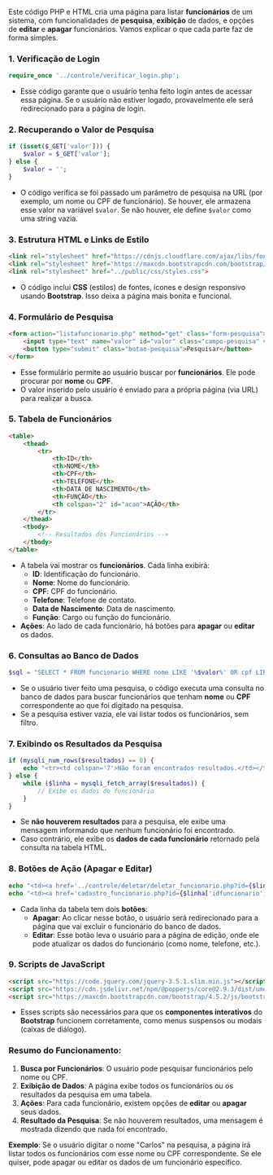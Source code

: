 Este código PHP e HTML cria uma página para listar **funcionários** de um sistema, com funcionalidades de **pesquisa**, **exibição** de dados, e opções de **editar** e **apagar** funcionários. Vamos explicar o que cada parte faz de forma simples.

### 1. **Verificação de Login**
```php
require_once '../controle/verificar_login.php';
```
- Esse código garante que o usuário tenha feito login antes de acessar essa página. Se o usuário não estiver logado, provavelmente ele será redirecionado para a página de login.

### 2. **Recuperando o Valor de Pesquisa**
```php
if (isset($_GET['valor'])) {
    $valor = $_GET['valor'];
} else {
    $valor = '';
}
```
- O código verifica se foi passado um parâmetro de pesquisa na URL (por exemplo, um nome ou CPF de funcionário). Se houver, ele armazena esse valor na variável `$valor`. Se não houver, ele define `$valor` como uma string vazia.

### 3. **Estrutura HTML e Links de Estilo**
```html
<link rel="stylesheet" href="https://cdnjs.cloudflare.com/ajax/libs/font-awesome/6.0.0-beta3/css/all.min.css">
<link rel="stylesheet" href="https://maxcdn.bootstrapcdn.com/bootstrap/4.5.2/css/bootstrap.min.css">
<link rel="stylesheet" href="../public/css/styles.css">
```
- O código inclui **CSS** (estilos) de fontes, ícones e design responsivo usando **Bootstrap**. Isso deixa a página mais bonita e funcional.

### 4. **Formulário de Pesquisa**
```html
<form action="listafuncionario.php" method="get" class="form-pesquisa">
    <input type="text" name="valor" id="valor" class="campo-pesquisa" value="<?php echo htmlspecialchars($valor); ?>" placeholder="Digite o nome ou o CPF para pesquisar">
    <button type="submit" class="botao-pesquisa">Pesquisar</button>
</form>
```
- Esse formulário permite ao usuário buscar por **funcionários**. Ele pode procurar por **nome** ou **CPF**.
- O valor inserido pelo usuário é enviado para a própria página (via URL) para realizar a busca.

### 5. **Tabela de Funcionários**
```html
<table>
    <thead>
        <tr>
            <th>ID</th>
            <th>NOME</th>
            <th>CPF</th>
            <th>TELEFONE</th>
            <th>DATA DE NASCIMENTO</th>
            <th>FUNÇÃO</th>
            <th colspan="2" id="acao">AÇÃO</th>
        </tr>
    </thead>
    <tbody>
        <!-- Resultados dos Funcionários -->
    </tbody>
</table>
```
- A tabela vai mostrar os **funcionários**. Cada linha exibirá:
  - **ID**: Identificação do funcionário.
  - **Nome**: Nome do funcionário.
  - **CPF**: CPF do funcionário.
  - **Telefone**: Telefone de contato.
  - **Data de Nascimento**: Data de nascimento.
  - **Função**: Cargo ou função do funcionário.
- **Ações**: Ao lado de cada funcionário, há botões para **apagar** ou **editar** os dados.

### 6. **Consultas ao Banco de Dados**
```php
$sql = "SELECT * FROM funcionario WHERE nome LIKE '%$valor%' OR cpf LIKE '%$valor%'";
```
- Se o usuário tiver feito uma pesquisa, o código executa uma consulta no banco de dados para buscar funcionários que tenham **nome** ou **CPF** correspondente ao que foi digitado na pesquisa.
- Se a pesquisa estiver vazia, ele vai listar todos os funcionários, sem filtro.

### 7. **Exibindo os Resultados da Pesquisa**
```php
if (mysqli_num_rows($resultados) == 0) {
    echo "<tr><td colspan='7'>Não foram encontrados resultados.</td></tr>";
} else {
    while ($linha = mysqli_fetch_array($resultados)) {
        // Exibe os dados do funcionário
    }
}
```
- Se **não houverem resultados** para a pesquisa, ele exibe uma mensagem informando que nenhum funcionário foi encontrado.
- Caso contrário, ele exibe os **dados de cada funcionário** retornado pela consulta na tabela HTML.

### 8. **Botões de Ação (Apagar e Editar)**
```php
echo "<td><a href='../controle/deletar/deletar_funcionario.php?id={$linha['idfuncionario']}' class='btn btn-danger btn-bounce'>Apagar</a></td>";
echo "<td><a href='cadastro_funcionario.php?id={$linha['idfuncionario']}' class='btn btn-danger btn-bounce'>Editar</a></td>";
```
- Cada linha da tabela tem dois **botões**:
  - **Apagar**: Ao clicar nesse botão, o usuário será redirecionado para a página que vai excluir o funcionário do banco de dados.
  - **Editar**: Esse botão leva o usuário para a página de edição, onde ele pode atualizar os dados do funcionário (como nome, telefone, etc.).

### 9. **Scripts de JavaScript**
```html
<script src="https://code.jquery.com/jquery-3.5.1.slim.min.js"></script>
<script src="https://cdn.jsdelivr.net/npm/@popperjs/core@2.9.3/dist/umd/popper.min.js"></script>
<script src="https://maxcdn.bootstrapcdn.com/bootstrap/4.5.2/js/bootstrap.min.js"></script>
```
- Esses scripts são necessários para que os **componentes interativos** do **Bootstrap** funcionem corretamente, como menus suspensos ou modais (caixas de diálogo).

### **Resumo do Funcionamento:**
1. **Busca por Funcionários**: O usuário pode pesquisar funcionários pelo nome ou CPF.
2. **Exibição de Dados**: A página exibe todos os funcionários ou os resultados da pesquisa em uma tabela.
3. **Ações**: Para cada funcionário, existem opções de **editar** ou **apagar** seus dados.
4. **Resultado da Pesquisa**: Se não houverem resultados, uma mensagem é mostrada dizendo que nada foi encontrado.

**Exemplo**: Se o usuário digitar o nome "Carlos" na pesquisa, a página irá listar todos os funcionários com esse nome ou CPF correspondente. Se ele quiser, pode apagar ou editar os dados de um funcionário específico.